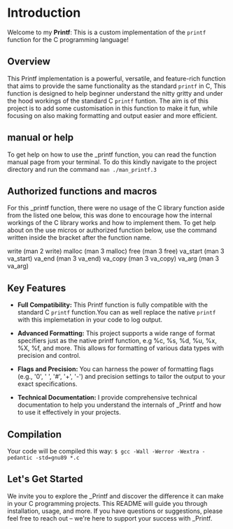 # Introduction

Welcome to my **Printf**: This is a custom implementation of the `printf` function for the C programming language!

## Overview

This Printf implementation is a powerful, versatile, and feature-rich function that aims to provide the same functionality as the standard `printf` in C, This function is designed to help beginner understand the nitty gritty and under the hood workings of the standard C `printf` funtion.
The aim is of this project is to add some customisation in this function to make it fun, while focusing on also making formatting and output easier and more efficient.

## manual or help

To get help on how to use the _printf function, you can read the function manual page from your terminal.
To do this kindly navigate to the project directory and run the command `man ./man_printf.3`

## Authorized functions and macros

For this _printf function, there were no usage of the C library function aside from the listed one below, this was done to encourage how the internal workings of the C library works and how to implement them.
To get help about on the use micros or authorized function below, use the command written inside the bracket after the function name.

write (man 2 write)
malloc (man 3 malloc)
free (man 3 free)
va_start (man 3 va_start)
va_end (man 3 va_end)
va_copy (man 3 va_copy)
va_arg (man 3 va_arg)

## Key Features

- **Full Compatibility:** This Printf function is fully compatible with the standard C `printf` function.You can as well replace the native `printf` with this implemetation in your code to log output.

- **Advanced Formatting:** This project supports a wide range of format specifiers just as the native printf function, e.g  %c, %s, %d, %u, %x, %X, %f, and more.
This allows for formatting of various data types with precision and control.

- **Flags and Precision:** You can harness the power of formatting flags (e.g., '0', ' ', '#', '+', '-') and precision settings to tailor the output to your exact specifications.

- **Technical Documentation:** I provide comprehensive technical documentation to help you understand the internals of _Printf and how to use it effectively in your projects.

## Compilation

Your code will be compiled this way:
`$ gcc -Wall -Werror -Wextra -pedantic -std=gnu89 *.c`

## Let's Get Started

We invite you to explore the _Printf and discover the difference it can make in your C programming projects. This README will guide you through installation, usage, and more. If you have questions or suggestions, please feel free to reach out – we're here to support your success with _Printf.
